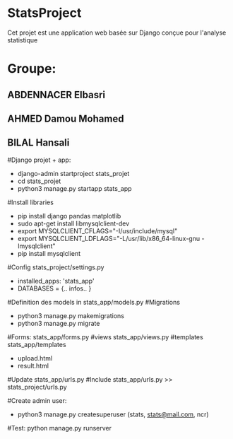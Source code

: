 # StatsProject
 Cet projet est une application web basée sur Django conçue pour l'analyse statistique
# Groupe:
## ABDENNACER Elbasri
## AHMED Damou Mohamed
## BILAL Hansali

#Django projet + app:
- django-admin startproject stats_projet
- cd stats_projet
- python3 manage.py startapp stats_app

#Install libraries
- pip install django pandas matplotlib
- sudo apt-get install libmysqlclient-dev
- export MYSQLCLIENT_CFLAGS="-I/usr/include/mysql"
- export MYSQLCLIENT_LDFLAGS="-L/usr/lib/x86_64-linux-gnu -lmysqlclient"
- pip install mysqlclient

#Config stats_project/settings.py
- installed_apps: 'stats_app'
- DATABASES = {.. infos.. }

#Definition des models in stats_app/models.py
#Migrations
- python3 manage.py makemigrations
- python3 manage.py migrate

#Forms: stats_app/forms.py
#views stats_app/views.py
#templates stats_app/templates
- upload.html
- result.html

#Update stats_app/urls.py
#Include stats_app/urls.py >> stats_project/urls.py

#Create admin user:
- python3 manage.py createsuperuser
(stats, stats@mail.com, ncr)

#Test: python manage.py runserver
